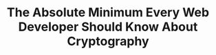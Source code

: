 ---
layout: medium
medium_url: https://medium.com/@jonmbake/the-absolute-minimum-every-web-developer-should-know-about-cryptography-7af73d33b89
title:  "The Absolute Minimum Every Web Developer Should Know About Cryptography"
tags:
  - security
---